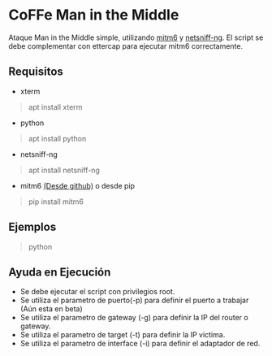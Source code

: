 # CoFFe Man in the Middle 
Ataque Man in the Middle simple, utilizando [mitm6](https://github.com/fox-it/mitm6) y [netsniff-ng](https://github.com/netsniff-ng/netsniff-ng).
El script se debe complementar con ettercap para ejecutar mitm6 correctamente.

## Requisitos
- xterm
> apt install xterm
- python
> apt install python
- netsniff-ng
> apt install netsniff-ng
- mitm6 [(Desde github)](https://github.com/fox-it/mitm6) o desde pip
> pip install mitm6

## Ejemplos
> python 

## Ayuda en Ejecución
- Se debe ejecutar el script con privilegios root.
- Se utiliza el parametro de puerto(-p) para definir el puerto a trabajar  (Aún esta en beta)
- Se utiliza el parametro de gateway (-g) para definir la IP del router o gateway.
- Se utiliza el parametro de target (-t) para definir la IP victima.
- Se utiliza el parametro de interface (-i) para definir el adaptador de red.
